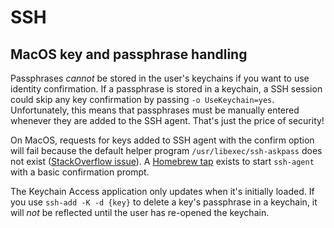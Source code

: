 # SSH

## MacOS key and passphrase handling

Passphrases _cannot_ be stored in the user's keychains if you want to use
identity confirmation. If a passphrase is stored in a keychain, a SSH session
could skip any key confirmation by passing `-o UseKeychain=yes`. Unfortunately,
this means that passphrases must be manually entered whenever they are added to
the SSH agent. That's just the price of security!

On MacOS, requests for keys added to SSH agent with the confirm option will
fail because the default helper program `/usr/libexec/ssh-askpass` does not
exist ([StackOverflow issue][1]). A [Homebrew tap][2] exists to start `ssh-agent`
with a basic confirmation prompt.

The Keychain Access application only updates when it's initially loaded. If you
use `ssh-add -K -d {key}` to delete a key's passphrase in a keychain, it will
_not_ be reflected until the user has re-opened the keychain.

[1]: https://serverfault.com/a/238500
[2]: https://github.com/theseal/ssh-askpass/blob/master/ssh-askpass.plist
